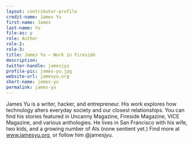 ```yaml
---
layout: contributor-profile
credit-name: James Yu
first-name: James
last-name: Yu
file-as: y
role: Author
role-2:
role-3:
title: James Yu — Work in Fireside
description:
twitter-handle: jamesjyu
profile-pic: james-yu.jpg
website-url: jamesyu.org
short-name: james-yu
permalink: james-yu
---
```

James Yu is a writer, hacker, and entrepreneur. His work explores how technology alters everyday society and our closest relationships. You can find his stories featured in Uncanny Magazine, Fireside Magazine, VICE Magazine, and various anthologies. He lives in San Francisco with his wife, two kids, and a growing number of AIs (none sentient yet.) Find more at  www.jamesyu.org  or follow him @jamesjyu.
